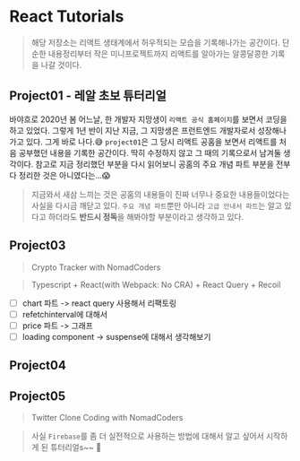 # React Tutorials

> 해당 저장소는 리액트 생태계에서 허우적되는 모습을 기록해나가는 공간이다. 단순한 내용정리부터 작은 미니프로젝트까지 리액트를 알아가는 알콩달콩한 기록을 나갈 것이다.

## Project01 - 레알 초보 튜터리얼

바야흐로 2020년 봄 어느날, 한 개발자 지망생이 `리액트 공식 홈페이지`를 보면서 코딩을 하고 있었다. 그렇게 1년 반이 지난 지금, 그 지망생은 프런트엔드 개발자로서 성장해나가고 있다. 그게 바로 나다.😅 `project01`은 그 당시 리액트 공홈을 보면서 리액트를 처음 공부했던 내용을 기록한 공간이다. 딱히 수정하지 않고 그 때의 기록으로서 남겨둘 생각이다. 참고로 지금 정리했던 부분을 다시 읽어보니 공홈의 주요 개념 파트 부분을 전부 다 정리한 것은 아니였다는...😱

> 지금와서 새삼 느끼는 것은 공홈의 내용들이 진짜 너무나 중요한 내용들이었다는 사실을 다시금 깨닫고 있다. `주요 개념 파트`뿐만 아니라 `고급 안내서 파트`는 알고 있다고 하더라도 **반드시 정독**을 해봐야할 부분이라고 생각하고 있다.

## Project03

> Crypto Tracker with NomadCoders

> Typescript + React(with Webpack: No CRA) + React Query + Recoil

- [ ] chart 파트 -> react query 사용해서 리팩토링
- [ ] refetchinterval에 대해서
- [ ] price 파트 -> 그래프
- [ ] loading component -> suspense에 대해서 생각해보기

## Project04

## Project05

> Twitter Clone Coding with NomadCoders

> 사실 `Firebase`를 좀 더 실전적으로 사용하는 방법에 대해서 알고 싶어서 시작하게 된 튜터리얼s~~ 🙏
